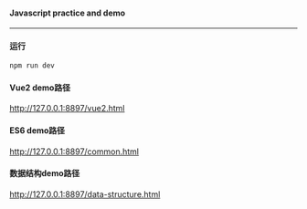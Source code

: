 #### Javascript practice and demo
----
#### 运行
```js
npm run dev
```
#### Vue2 demo路径
http://127.0.0.1:8897/vue2.html

#### ES6 demo路径
http://127.0.0.1:8897/common.html

#### 数据结构demo路径
http://127.0.0.1:8897/data-structure.html
